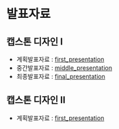 # 발표자료

## 캡스톤 디자인 I

- 계획발표자료 : [first_presentation](../src/presentation/capstoneDesign1_presentation_220315.pdf)
- 중간발표자료 : [middle_presentation](../src/presentation/%EC%BA%A1%EC%8A%A4%ED%86%A4%EB%94%94%EC%9E%90%EC%9D%B81%20%EC%A4%91%EA%B0%84%EB%B0%9C%ED%91%9C.pptx)
- 최종발표자료 : [final_presentation](../src/presentation/%EC%BA%A1%EC%8A%A4%ED%86%A4%EB%94%94%EC%9E%90%EC%9D%B81%20%EC%B5%9C%EC%A2%85%EB%B0%9C%ED%91%9C.pptx)

## 캡스톤 디자인 II

- 계획발표자료 : [first_presentation](../src/presentation/%EC%BA%A1%EC%8A%A4%ED%86%A4%EB%94%94%EC%9E%90%EC%9D%B8II%20%EA%B3%84%ED%9A%8D%20%EB%B0%9C%ED%91%9C.pptx)
